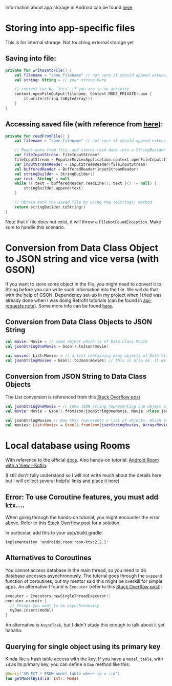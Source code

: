 Information about app storage in Android can be found [here](https://developer.android.com/training/data-storage).

# Storing into app-specific files
This is for internal storage. Not touching external storage yet
## Saving into file:
```kt
private fun writeIntoFile() {
    val filename = "some_filename" // not sure if should append extension
    val string: String = // your string here

    // context can be `this` if you are in an activity
    context.openFileOutput(filename, Context.MODE_PRIVATE).use {
        it.write(string.toByteArray())
    }
}
```

## Accessing saved file (with reference from [here](https://www.javatpoint.com/kotlin-android-read-and-write-internal-storage)):
```kt
private fun readFromFile() {
    val filename = "some_filename" // not sure if should append extension

    // Reads data from file, and stores read data into a StringBuilder
    var fileInputStream: FileInputStream?
    fileInputStream = PopularMoviesApplication.context.openFileInput(filename)
    var inputStreamReader = InputStreamReader(fileInputStream)
    val bufferedReader = BufferedReader(inputStreamReader)
    val stringBuilder = StringBuilder()
    var text: String? = null
    while ({ text = bufferedReader.readLine(); text }() != null) {
        stringBuilder.append(text)
    }

    // Obtain back the saved file by using the toString() method
    return stringBuilder.toString()
}
```

Note that if file does not exist, it will throw a `FileNotFoundException`. Make sure to handle this scenario.

# Conversion from Data Class Object to JSON string and vice versa (with GSON)
If you want to store some object in the file, you might need to convert it to String before you can write such information into the file. We will do that with the help of GSON. Dependency set-up in my project when I tried was already done when I was doing Retrofit tutorials (can be found in [api-requests note](https://github.com/chrisjwelly/notes/blob/master/android-dev/api-requests.md)). Some more info can be found [here](https://www.baeldung.com/kotlin-json-convert-data-class).

## Conversion from Data Class Objects to JSON String
```kt
val movie: Movie = // some object which is of Data Class Movie
val jsonStringOneMovie = Gson().toJson(movie)

val movies: List<Movie> = // a list containing many objects of Data Class Movie
val jsonStringMovies = Gson().toJson(movies) // this is also ok. It will give the string in an array of the objects
```

## Conversion from JSON String to Data Class Objects
The List<Movie> conversion is referenced from this [Stack Overflow post](https://stackoverflow.com/a/45605731/11284745)
```kt
val jsonStringOneMovie = // some JSON string representing one object of a data class
val movie: Movie = Gson().fromJson(jsonStringOneMovie, Movie::class.java) // this is straightforward

val jsonStringMovies // Now this represents a list of objects. Which in JSON is an array of objects
val movies: List<Movie> = Gson().fromJson(jsonStringMovies, Array<Movie>::class.java).toList()
```

# Local database using Rooms
With reference to the official [docs](https://developer.android.com/training/data-storage/room). Also hands-on tutorial: [Android Room with a View - Kotlin](https://codelabs.developers.google.com/codelabs/android-room-with-a-view-kotlin/#0).

(I still don't fully understand so I will not write much about the details here but I will collect several helpful links and place it here)

## Error: To use Coroutine features, you must add `ktx`....
When going through the hands-on tutorial, you might encounter the error above. Refer to this [Stack Overflow post](https://stackoverflow.com/questions/58671990/repeated-build-fails-to-use-coroutine-features-you-must-add-ktx) for a solution.

In particular, add this to your app/build.gradle:
```
implementation 'androidx.room:room-ktx:2.2.1'
```

## Alternatives to Coroutines
You cannot access database in the main thread, so you need to do database accesses asynchronously. The tutorial goes through the `suspend` function of coroutines, but my mentor said this might be overkill for simple apps. An alternative I found is `Executor` (refer to this [Stack Overflow post](https://stackoverflow.com/questions/46482423/android-room-asynctask)):
```kotlin
executor = Executors.newSingleThreadExecutor()
executor.execute {
  // things you want to do asynchronously
  myDao.insert(model)
}
```

An alternative is `AsyncTask`, but I didn't study this enough to talk about it yet hahaha.

## Querying for single object using its primary key
Kinda like a hash table access with the key. If you have a `model_table`, with `id` as its primary key, you can define a `Dao` method like this:
```kotlin
@Query("SELECT * FROM model_table where id = :id")
fun getModelById(id: Int): Model
```


